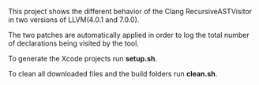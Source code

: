 This project shows the different behavior of the Clang RecursiveASTVisitor in two versions of LLVM(4.0.1 and 7.0.0).

The two patches are automatically applied in order to log the total number of declarations being visited by the tool.

To generate the Xcode projects run **setup.sh**.

To clean all downloaded files and the build folders run **clean.sh**.
